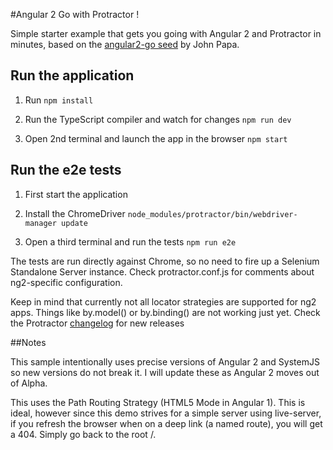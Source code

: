 #Angular 2 Go with Protractor !

Simple starter example that gets you going with Angular 2 and Protractor in minutes, based on the
[angular2-go seed](https://github.com/johnpapa/angular2-go) by John Papa.

## Run the application

1. Run `npm install`

1. Run the TypeScript compiler and watch for changes `npm run dev`

1. Open 2nd terminal and launch the app in the browser `npm start`

## Run the e2e tests

1. First start the application

1. Install the ChromeDriver `node_modules/protractor/bin/webdriver-manager update`

1. Open a third terminal and run the tests `npm run e2e`

The tests are run directly against Chrome, so no need to fire up a Selenium Standalone Server instance. Check
protractor.conf.js for comments about ng2-specific configuration.

Keep in mind that currently not all locator strategies are supported for ng2 apps. Things like by.model() or by.binding()
are not working just yet. Check the Protractor [changelog](https://github.com/angular/protractor/blob/master/CHANGELOG.md)
for new releases

##Notes

This sample intentionally uses precise versions of Angular 2 and SystemJS so new versions do not break it. I will update these as Angular 2 moves out of Alpha.

This uses the Path Routing Strategy (HTML5 Mode in Angular 1). This is ideal, however since this demo strives for a simple server using live-server, if you refresh the browser when on a deep link (a named route), you will get a 404. Simply go back to the root /.